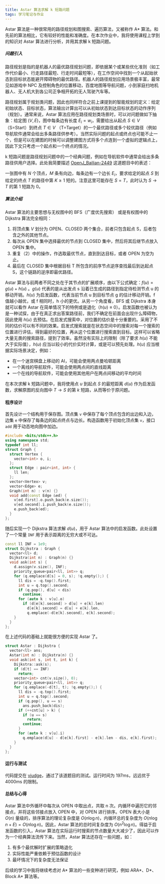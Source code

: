 ```yaml
---
title: Astar 算法求解 k 短路问题
tags: 学习笔记与作业
---
```


Astar 算法是一种很常用的路径规划和图搜索、遍历算法，又被称作 A\* 算法。和先前的算法相比，它有较好的性能和准确度。在本次作业中，我将使用课程上学到的知识对 Astar 算法进行分析，并用其求解 k 短路问题。

##### 问题引入

路径规划是指的是机器人的最优路径规划问题，即依据某个或某些优化准则（如工作代价最小、行走路径最短、行走时间最短等），在工作空间中找到一个从起始状态到目标状态能避开障碍物的最优路径。机器人的路径规划应用场景极丰富，最常见如游戏中 NPC 及控制角色的位置移动，百度地图等导航问题，小到家庭扫地机器人、无人机大到各公司正争相开拓的无人驾驶汽车等。

路径规划属于规划类问题，因此也同样符合之前上课提到的智能规划的定义：给定初始状态、目标状态，算法输出计算出可以从初始状态到达目标状态的动作序列（规划）。通常来说，Astar 算法应用在路径规划类场景时，可以对问题做如下抽象：给定图 $(V,E)$，图中每条边有长度 $E_i=w_i$，需要给出从起点 $S\in V$ （S=Start）到终点 $T\in V$ （T=Target）的一个最优路径或多个较优路径（例如导航软件通常会给出多条路径供参考）。当然实际问题的起点或终点也可能不止一个，但是可以在建图的时候可以调整建图方式将多个点连到一个虚拟的逻辑点上，因此下文只考虑一个起点和一个终点的情况。

k 短路问题是路径规划问题中的一个经典问题，例如在导航软件中通常会给出多条路径供用户选择。此处我简要描述 [OpenJ_Bailian-2449](https://vjudge.net/problem/OpenJ_Bailian-2449) 这道题目中的表述：

一张图中有 $N$ 个顶点，$M$ 条有向边，每条边有一个边长 $E_i$，要求给定的起点 $S$ 到给定的终点 $T$ 的路径中第 $K\ge 1$ 短的。注意这里可能存在 $S=T$，此时认为 $S\to T$ 的第 1 短路为 0。

##### 算法介绍

Astar 算法的主要思想与无权图中的 BFS（广度优先搜索） 或是有权图中的 Dijkstra 算法完全相同：

1. 将顶点集 $V$ 划分为 OPEN、CLOSED 两个集合，前者只包含起点 S，后者包含之外的其他节点。
2. 每次从 OPEN 集中选择最优的节点到 CLOSED 集中，然后将其后继节点放入 OPEN 集中。
3. 重复（2）中的操作，作选取最优节点，直到到达目标，或者 OPEN 为空为止。
4. 最后在 CLOSED 集中根据目标 T 所包含的前序节点逆序查找最后到达起点 S，这个链路的逆序即最优路径。

Astar 算法与前两者不同之处在于其节点的扩展顺序，由以下公式确定：$f(u) = g(u) + h(u)$ 。$g(u)$ 代表的是从出发点 s 沿着已生成的路径到指定待检测节点 u 的移动开销。$h(u)$ 为启发函数，代表当前节点 u 到目标节点 g 的估计移动开销。f 值越小越优，或 f 相同时，h 小的更优。从另一个角度看，BFS 或 Dijkstra 本身就可以看作 Astar 在简单情况下的特例或是退化（$h(u)\equiv 0$）。启发函数也被认为是一种试探，由于在真正求出答案路径前，我们不确定在前面会出现什么障碍物，因此使用 $h(u)$ 去预估。在启发式搜索中，对位置的估价是十分重要的。采用了不同的估价可以有不同的效果。启发式搜索就是在状态空间中的搜索对每一个搜索的位置进行评估，得到最好的位置，再从这个位置进行搜索直到目标。这样可以省略大量无畏的搜索路径，提到了效率。虽然没有实际上的限制（除了要求 $h(u)$ 不能大于实际值），$h(u)$ 应当以较小的代价实时计算，或是可以预先处理。$h(u)$ 应当根据实际场景决定，例如：

- 在一个迷宫棋盘上移动的 AI，可能会使用两点曼哈顿距离
- 一个离线的导航软件，可能会使用两点间的直线距离
- 一个在线的导航软件，可能会使用其他用户在两点间移动的平均时间

在本次求解 k 短路问题中，我将使用点 $u$ 到起点 $S$ 的最短距离 $d(u)$ 作为启发函数，求解原图的反向图中 $T\to S$ 的第 $k$ 短路，从而等价于原问题。

#### 程序设计

首先设计一个结构用于保存图。顶点集 `v` 中保存了每个顶点包含的出边和入边，边集 `e` 中保存了每条边的起点终点与边长。构造函数用于初始化顶点集 `v`，接口 `add` 用于动态地向图中加边。

```cpp
#include <bits/stdc++.h>
using namespace std;
typedef int ll;
struct Graph {
  struct Vertex {
    vector<int> o, i;
  };
  struct Edge : pair<int, int> {
    ll len;
  };
  vector<Vertex> v;
  vector<Edge> e;
  Graph(int n) : v(n) {}
  void add(const Edge &ed) {
    v[ed.first].o.push_back(e.size());
    v[ed.second].i.push_back(e.size());
    e.push_back(ed);
  }
};
```

随后实现一个 Dijkstra 算法求解 $d(u)$，用于 Astar 算法中的启发函数。此处设置了一个常量 `INF` 用于表示距离的无穷大或不可达。

```cpp
const ll INF = 1e9;
struct Dijkstra : Graph {
  vector<ll> d;
  Dijkstra(int n) : Graph(n) {}
  void ask(int s) {
    d.assign(v.size(), INF);
    priority_queue<pair<ll, int>> q;
    for (q.emplace(d[s] = 0, s); !q.empty();) {
      ll dis = -q.top().first;
      int u = q.top().second;
      if (q.pop(), d[u] < dis)
        continue;
      for (auto k : v[u].o)
        if (d[e[k].second] > d[u] + e[k].len)
          d[e[k].second] = d[u] + e[k].len,
          q.emplace(-d[e[k].second], e[k].second);
    }
  }
};
```

在上述代码的基础上就能很方便的实现 Astar 了。

```cpp
struct Astar : Dijkstra {
  vector<ll> ans;
  Astar(int n) : Dijkstra(n) {}
  void ask(int s, int t, int k) {
    Dijkstra::ask(s);
    if (d[t] == INF)
      return;
    vector<int> cnt(v.size(), 0);
    priority_queue<pair<ll, int>> q;
    for (q.emplace(-d[t], t); !q.empty();) {
      ll dis = -q.top().first;
      int u = q.top().second;
      if (q.pop(), u == s)
        ans.push_back(dis);
      if (++cnt[u] > k) {
        if (u == s)
          return;
        continue;
      }
      for (auto k : v[u].i)
        q.emplace(d[u] - d[e[k].first] - e[k].len - dis, e[k].first);
    }
  }
};
```

#### 运行与测试

代码提交在 [vjudge](https://vjudge.net/solution/36183785/EM8wlcd8FDWzWhjklJ6Z)，通过了该道题目的测试。运行时间为 197ms，远远优于 4000ms 的限制。

#### 总结与心得

Astar 算法中外循环中每次从 OPEN 中取出点，共取 n 次。内循环中遍历它的邻接点，并将这些邻接点放入 OPEN 中，对 OPEN 进行排序。OPEN 表大小是 $O(n)$ 量级的，排序算法的理论复杂度是 $O(n\log n)$，内循环总的复杂度为 $O(n\log n+E)=O(n\log n)$。因此，Astar 算法的总时间复杂度为 $O(n^2\log n)$。得益于启发函数的引入，Astar 算法在实际运行时搜索的节点数量大大减少了，因此可以作为一个经典算法流传下来。当然，Astar 算法还存在一些问题，如：

1. 有多个最优解时扩展的策略退化
2. 实际性能严重依赖于预估函数的设计
3. 最坏情况下的复杂度无法保证

后续的学习中我将继续考虑对 A\* 算法的一些变种进行研究，例如 ARA\*、D\*、Block A\* 算法等。
